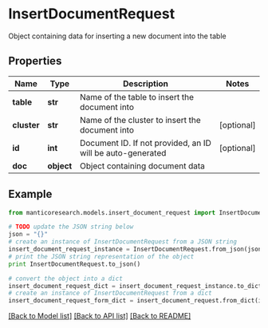 # InsertDocumentRequest

Object containing data for inserting a new document into the table 

## Properties

Name | Type | Description | Notes
------------ | ------------- | ------------- | -------------
**table** | **str** | Name of the table to insert the document into | 
**cluster** | **str** | Name of the cluster to insert the document into | [optional] 
**id** | **int** | Document ID. If not provided, an ID will be auto-generated  | [optional] 
**doc** | **object** | Object containing document data  | 

## Example

```python
from manticoresearch.models.insert_document_request import InsertDocumentRequest

# TODO update the JSON string below
json = "{}"
# create an instance of InsertDocumentRequest from a JSON string
insert_document_request_instance = InsertDocumentRequest.from_json(json)
# print the JSON string representation of the object
print InsertDocumentRequest.to_json()

# convert the object into a dict
insert_document_request_dict = insert_document_request_instance.to_dict()
# create an instance of InsertDocumentRequest from a dict
insert_document_request_form_dict = insert_document_request.from_dict(insert_document_request_dict)
```
[[Back to Model list]](../README.md#documentation-for-models) [[Back to API list]](../README.md#documentation-for-api-endpoints) [[Back to README]](../README.md)


